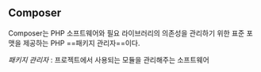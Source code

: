 ## Composer
Composer는 PHP 소프트웨어와 필요 라이브러리의 의존성을 관리하기 위한 표준 포맷을 제공하는 PHP ==패키지 관리자==이다.

*패키지 관리자* : 프로젝트에서 사용되는 모듈을 관리해주는 소프트웨어


<!--stackedit_data:
eyJoaXN0b3J5IjpbMTM0MzE2Nzc4OSwtNTU3MjIzMTI0XX0=
-->